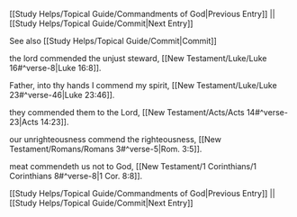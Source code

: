 [[Study Helps/Topical Guide/Commandments of God|Previous Entry]]  ||  [[Study Helps/Topical Guide/Commit|Next Entry]]

 See also [[Study Helps/Topical Guide/Commit|Commit]]

 the lord commended the unjust steward, [[New Testament/Luke/Luke 16#^verse-8|Luke 16:8]].

 Father, into thy hands I commend my spirit, [[New Testament/Luke/Luke 23#^verse-46|Luke 23:46]].

 they commended them to the Lord, [[New Testament/Acts/Acts 14#^verse-23|Acts 14:23]].

 our unrighteousness commend the righteousness, [[New Testament/Romans/Romans 3#^verse-5|Rom. 3:5]].

 meat commendeth us not to God, [[New Testament/1 Corinthians/1 Corinthians 8#^verse-8|1 Cor. 8:8]].

[[Study Helps/Topical Guide/Commandments of God|Previous Entry]]  ||  [[Study Helps/Topical Guide/Commit|Next Entry]]